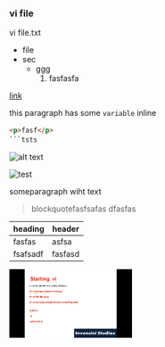 ### vi  file 
vi file.txt

- file
- sec
  - ggg
    1. fasfasfa

[link](https://www.github.com)

this paragraph has some `variable` inline

```html
<p>fasf</p>
```tsts
```


![alt text](http://picsm.photos/sfasfasf/fasdfsfas)

![test](images/test.png)



someparagraph wiht text

>blockquotefasfsafas  dfasfas

| heading | header | 
| --- | --- |
| fasfas | asfsa |
| fsafsadf | fasfasd |


<img src="https://github.com/padalasurendramac/vimeditor/blob/main/image/Learn%20Vi%20Editor%20Basics%20in%2020%20minutes%201-13%20screenshot.png?raw=true" width=220 >
